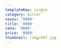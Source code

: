 ```yaml
---
templateKey: single
category: mirror
nazev: '0000'
title: '0000'
cena: '0000'
price: '0000'
thumbnail: /img/44f.jpg
---
```


